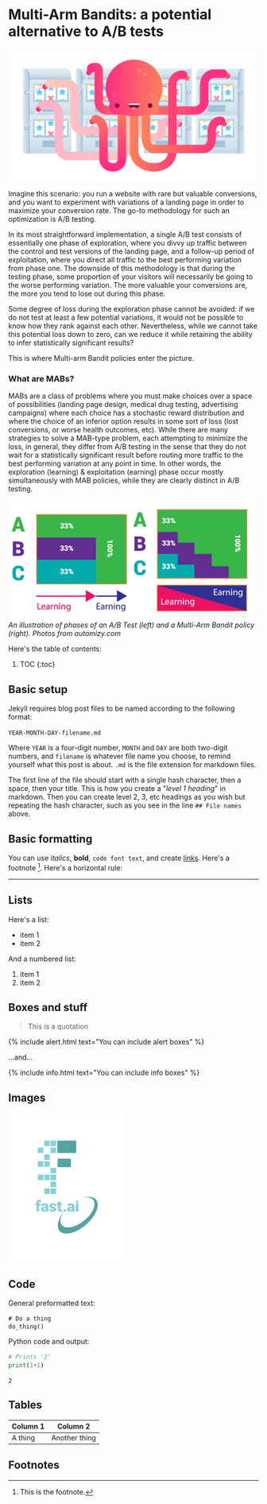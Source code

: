 # Multi-Arm Bandits: a potential alternative to A/B tests

![](/images/multiarmbandit_1.png "Cartoon Octopus")

Imagine this scenario: you run a website with rare but valuable conversions, and you want to experiment with variations of a landing page in order to maximize your conversion rate. The go-to methodology for such an optimization is A/B testing.

In its most straightforward implementation, a single A/B test consists of essentially one phase of exploration, where you divvy up traffic between the control and test versions of the landing page, and a follow-up period of exploitation, where you direct all traffic to the best performing variation from phase one.
The downside of this methodology is that during the testing phase, some proportion of your visitors will necessarily be going to the worse performing variation. The more valuable your conversions are, the more you tend to lose out during this phase.

Some degree of loss during the exploration phase cannot be avoided: if we do not test at least a few potential variations, it would not be possible to know how they rank against each other. Nevertheless, while we cannot take this potential loss down to zero, can we reduce it while retaining the ability to infer statistically significant results?

This is where Multi-arm Bandit policies enter the picture.

### What are MABs?

MABs are a class of problems where you must make choices over a space of possibilities (landing page design, medical drug testing, advertising campaigns) where each choice has a stochastic reward distribution and where the choice of an inferior option results in some sort of loss (lost conversions, or worse health outcomes, etc). While there are many strategies to solve a MAB-type problem, each attempting to minimize the loss, in general, they differ from A/B testing in the sense that they do not wait for a statistically significant result before routing more traffic to the best performing variation at any point in time. In other words, the exploration (learning) & exploitation (earning) phase occur mostly simultaneously with MAB policies, while they are clearly distinct in A/B testing.

![](/images/multiarmbandit_2.png "AB and MAB")
*An illustration of phases of an A/B Test (left) and a Multi-Arm Bandit policy (right). Photos from automizy.com*



Here's the table of contents:

1. TOC
{:toc}

## Basic setup

Jekyll requires blog post files to be named according to the following format:

`YEAR-MONTH-DAY-filename.md`

Where `YEAR` is a four-digit number, `MONTH` and `DAY` are both two-digit numbers, and `filename` is whatever file name you choose, to remind yourself what this post is about. `.md` is the file extension for markdown files.

The first line of the file should start with a single hash character, then a space, then your title. This is how you create a "*level 1 heading*" in markdown. Then you can create level 2, 3, etc headings as you wish but repeating the hash character, such as you see in the line `## File names` above.

## Basic formatting

You can use *italics*, **bold**, `code font text`, and create [links](https://www.markdownguide.org/cheat-sheet/). Here's a footnote [^1]. Here's a horizontal rule:

---

## Lists

Here's a list:

- item 1
- item 2

And a numbered list:

1. item 1
1. item 2

## Boxes and stuff

> This is a quotation

{% include alert.html text="You can include alert boxes" %}

...and...

{% include info.html text="You can include info boxes" %}

## Images

![](/images/logo.png "fast.ai's logo")

## Code

General preformatted text:

    # Do a thing
    do_thing()

Python code and output:

```python
# Prints '2'
print(1+1)
```

    2

## Tables

| Column 1 | Column 2 |
|-|-|
| A thing | Another thing |

## Footnotes

[^1]: This is the footnote.

